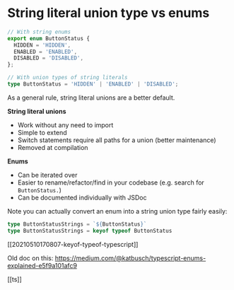 # String literal union type vs enums

```ts
// With string enums
export enum ButtonStatus {
  HIDDEN = 'HIDDEN',
  ENABLED = 'ENABLED',
  DISABLED = 'DISABLED',
};

// With union types of string literals
type ButtonStatus = 'HIDDEN' | 'ENABLED' | 'DISABLED';
```

As a general rule, string literal unions are a better default.

**String literal unions**
- Work without any need to import
- Simple to extend
- Switch statements require all paths for a union (better maintenance)
- Removed at compilation

**Enums**
- Can be iterated over
- Easier to rename/refactor/find in your codebase (e.g. search for `ButtonStatus.`)
- Can be documented individually with JSDoc

Note you can actually convert an enum into a string union type fairly easily:
```ts
type ButtonStatusStrings = `${ButtonStatus}`
type ButtonStatusStrings = keyof typeof ButtonStatus
```

[[20210510170807-keyof-typeof-typescript]]

Old doc on this: https://medium.com/@katbusch/typescript-enums-explained-e5f9a101afc9

[[ts]]